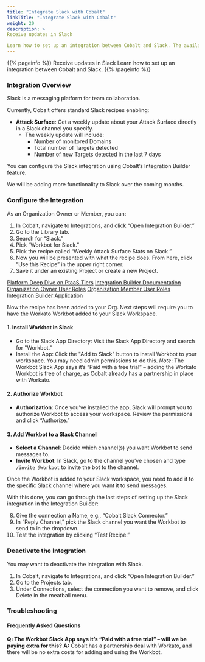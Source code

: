 ```yaml
---
title: "Integrate Slack with Cobalt"
linkTitle: "Integrate Slack with Cobalt"
weight: 20
description: >
Receive updates in Slack

Learn how to set up an integration between Cobalt and Slack. The availability of this feature depends on your PtaaS tier.
---
```


{{% pageinfo %}}
Receive updates in Slack
Learn how to set up an integration between Cobalt and Slack.
{{% /pageinfo %}}


### Integration Overview
Slack is a messaging platform for team collaboration.

Currently, Cobalt offers standard Slack recipes enabling:

- **Attack Surface**: Get a weekly update about your Attack Surface directly in a Slack channel you specify.
  - The weekly update will include:
    - Number of monitored Domains
    - Total number of Targets detected
    - Number of new Targets detected in the last 7 days

You can configure the Slack integration using Cobalt’s Integration Builder feature.

We will be adding more functionality to Slack over the coming months.

### Configure the Integration
As an Organization Owner or Member, you can:

1. In Cobalt, navigate to Integrations, and click “Open Integration Builder.”
2. Go to the Library tab.
3. Search for “Slack.”
4. Pick “Workbot for Slack.”
5. Pick the recipe called “Weekly Attack Surface Stats on Slack.”
6. Now you will be presented with what the recipe does. From here, click “Use this Recipe” in the upper right corner.
7. Save it under an existing Project or create a new Project.

[Platform Deep Dive on PtaaS Tiers](https://docs.cobalt.io/platform-deep-dive/credits/ptaas-tiers/)
[Integration Builder Documentation](https://docs.cobalt.io/integrations/integrationbuilder/)
[Organization Owner User Roles](https://docs.cobalt.io/platform-deep-dive/collaboration/user-roles/#organization-owner)
[Organization Member User Roles](https://docs.cobalt.io/platform-deep-dive/collaboration/user-roles/#organization-member)
[Integration Builder Application](https://app.us.cobalt.io/integrations/builder)

Now the recipe has been added to your Org. Next steps will require you to have the Workato Workbot added to your Slack Workspace.

#### 1. Install Workbot in Slack
- Go to the Slack App Directory: Visit the Slack App Directory and search for "Workbot."
- Install the App: Click the "Add to Slack" button to install Workbot to your workspace. You may need admin permissions to do this.
  *Note*: The Workbot Slack App says it’s “Paid with a free trial” – adding the Workato Workbot is free of charge, as Cobalt already has a partnership in place with Workato.

#### 2. Authorize Workbot
- **Authorization**: Once you’ve installed the app, Slack will prompt you to authorize Workbot to access your workspace. Review the permissions and click “Authorize.”

#### 3. Add Workbot to a Slack Channel
- **Select a Channel**: Decide which channel(s) you want Workbot to send messages to.
- **Invite Workbot**: In Slack, go to the channel you’ve chosen and type `/invite @Workbot` to invite the bot to the channel.

Once the Workbot is added to your Slack workspace, you need to add it to the specific Slack channel where you want it to send messages.

With this done, you can go through the last steps of setting up the Slack integration in the Integration Builder:

8. Give the connection a Name, e.g., “Cobalt Slack Connector.”
9. In “Reply Channel,” pick the Slack channel you want the Workbot to send to in the dropdown.
10. Test the integration by clicking “Test Recipe.”

### Deactivate the Integration
You may want to deactivate the integration with Slack.

1. In Cobalt, navigate to Integrations, and click “Open Integration Builder.”
2. Go to the Projects tab.
3. Under Connections, select the connection you want to remove, and click Delete in the meatball menu.

### Troubleshooting

#### Frequently Asked Questions

**Q: The Workbot Slack App says it’s “Paid with a free trial” – will we be paying extra for this?**
**A:** Cobalt has a partnership deal with Workato, and there will be no extra costs for adding and using the Workbot.
